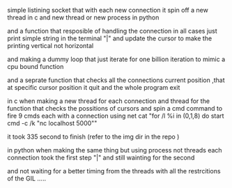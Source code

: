 simple listining socket that with  each new connection it spin off 
a new thread in c and new thread or new process in python 

and a function that resposible of handling the connection
in all cases 
just print simple string in the terminal "|" and update the cursor to make the printing vertical not horizontal 


and making a dummy loop that just iterate for one billion iteration to mimic a cpu bound function 

and a seprate function that checks all the connections current position
,that at specific cursor position it quit and the whole program exit 

in c when making a new thread for each connection and thread for the function that checks the possitions of cursors 
and spin a cmd command to fire 9 cmds each with a connection using net cat "for /l %i in (0,1,8) do start cmd -c /k "nc localhost 5000""

it took 335 second to finish (refer to the img dir in the repo )

in python when making the same thing but using process not threads each connection took the 
first step "|" and still wainting for the second 


and not waiting for a better timing from the threads with all the restrcitions of the GIL .....

